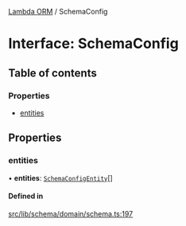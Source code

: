 [Lambda ORM](../README.md) / SchemaConfig

# Interface: SchemaConfig

## Table of contents

### Properties

- [entities](SchemaConfig.md#entities)

## Properties

### entities

• **entities**: [`SchemaConfigEntity`](SchemaConfigEntity.md)[]

#### Defined in

[src/lib/schema/domain/schema.ts:197](https://github.com/lambda-orm/lambdaorm-base/blob/9d93c9d/src/lib/schema/domain/schema.ts#L197)
